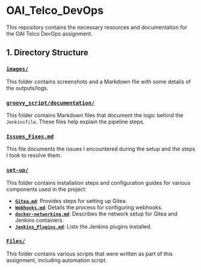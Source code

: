 # OAI_Telco_DevOps

This repository contains the necessary resources and documentation for the OAI Telco DevOps assignment.

## 1. Directory Structure

### [`images/`](images/)
This folder contains screenshots and a Markdown file with some details of the outputs/logs.

### [`groovy_script/documentation/`](groovy_script/documentation/)
This folder contains Markdown files that document the logic behind the `Jenkinsfile`. These files help explain the pipeline steps.

### [`Issues_Fixes.md`](Issues_Fixes.md)
This file documents the issues I encountered during the setup and the steps I took to resolve them. 

### [`set-up/`](set-up/)
This folder contains installation steps and configuration guides for various components used in the project:

- [**`Gitea.md`**](set-up/Gitea.md): Provides steps for setting up Gitea.
- [**`Webhooks.md`**](set-up/Webhooks.md): Details the process for configuring webhooks.
- [**`docker-networking.md`**](set-up/docker-networking.md): Describes the network setup for Gitea and Jenkins containers.
- [**`Jenkins_Plugins.md`**](set-up/Jenkins_Plugins.md): Lists the Jenkins plugins installed.

### [`Files/`](Files/)
This folder contains various scripts that were written as part of this assignment, including automation script.

